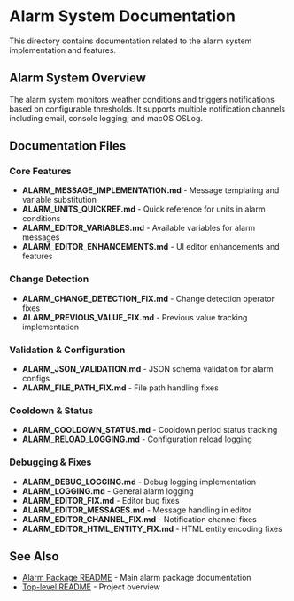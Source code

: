 # Alarm System Documentation

This directory contains documentation related to the alarm system implementation and features.

## Alarm System Overview

The alarm system monitors weather conditions and triggers notifications based on configurable thresholds. It supports multiple notification channels including email, console logging, and macOS OSLog.

## Documentation Files

### Core Features
- **ALARM_MESSAGE_IMPLEMENTATION.md** - Message templating and variable substitution
- **ALARM_UNITS_QUICKREF.md** - Quick reference for units in alarm conditions
- **ALARM_EDITOR_VARIABLES.md** - Available variables for alarm messages
- **ALARM_EDITOR_ENHANCEMENTS.md** - UI editor enhancements and features

### Change Detection
- **ALARM_CHANGE_DETECTION_FIX.md** - Change detection operator fixes
- **ALARM_PREVIOUS_VALUE_FIX.md** - Previous value tracking implementation

### Validation & Configuration
- **ALARM_JSON_VALIDATION.md** - JSON schema validation for alarm configs
- **ALARM_FILE_PATH_FIX.md** - File path handling fixes

### Cooldown & Status
- **ALARM_COOLDOWN_STATUS.md** - Cooldown period status tracking
- **ALARM_RELOAD_LOGGING.md** - Configuration reload logging

### Debugging & Fixes
- **ALARM_DEBUG_LOGGING.md** - Debug logging implementation
- **ALARM_LOGGING.md** - General alarm logging
- **ALARM_EDITOR_FIX.md** - Editor bug fixes
- **ALARM_EDITOR_MESSAGES.md** - Message handling in editor
- **ALARM_EDITOR_CHANNEL_FIX.md** - Notification channel fixes
- **ALARM_EDITOR_HTML_ENTITY_FIX.md** - HTML entity encoding fixes

## See Also

- [Alarm Package README](../README.md) - Main alarm package documentation
- [Top-level README](../../../README.md) - Project overview

